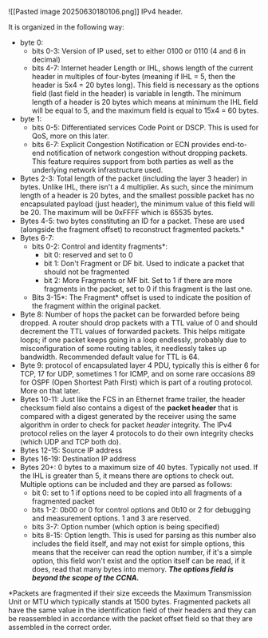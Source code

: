 ![[Pasted image 20250630180106.png]]
IPv4 header.

It is organized in the following way:
- byte 0:
	- bits 0-3: Version of IP used, set to either 0100 or 0110 (4 and 6 in decimal)
	- bits 4-7: Internet header Length or IHL, shows length of the current header in multiples of four-bytes (meaning if IHL = 5, then the header is 5x4 = 20 bytes long). This field is necessary as the options field (last field in the header) is variable in length. The minimum length of a header is 20 bytes which means at minimum the IHL field will be equal to 5, and the maximum field is equal to 15x4 = 60 bytes.  
- byte 1:
	- bits 0-5: Differentiated services Code Point or DSCP. This is used for QoS, more on this later.
	- bits 6-7: Explicit Congestion Notification or ECN provides end-to-end notification of network congestion without dropping packets. This feature requires support from both parties as well as the underlying network infrastructure used.
- Bytes 2-3: Total length of the packet (including the layer 3 header) in bytes. Unlike IHL, there isn't a 4 multiplier. As such, since the minimum length of a header is 20 bytes, and the smallest possible packet has no encapsulated payload (just header), the minimum value of this field will be 20. The maximum will be 0xFFFF which is 65535 bytes.
- Bytes 4-5: two bytes constituting an ID for a packet. These are used (alongside the fragment offset) to reconstruct fragmented packets.* 
- Bytes 6-7:
	- bits 0-2: Control and identity fragments\*:
		- bit 0: reserved and set to 0
		- bit 1: Don't Fragment or DF bit. Used to indicate a packet that should not be fragmented
		- bit 2: More Fragments or MF bit. Set to 1 if there are more fragments in the packet, set to 0 if this fragment is the last one.
	- Bits 3-15*: The Fragment\* offset is used to indicate the position of the fragment within the original packet. 
- Byte 8: Number of hops the packet can be forwarded before being dropped. A router should drop packets with a TTL value of 0 and should decrement the TTL values of forwarded packets. This helps mitigate loops; if one packet keeps going in a loop endlessly, probably due to misconfiguration of some routing tables, it needlessly takes up bandwidth. Recommended default value for TTL is 64.
- Byte 9: protocol of encapsulated layer 4 PDU, typically this is either 6 for TCP, 17 for UDP, sometimes 1 for ICMP, and on some rare occasions 89 for OSPF (Open Shortest Path First) which is part of a routing protocol. More on that later. 
- Bytes 10-11: Just like the FCS in an Ethernet frame trailer, the header checksum field also contains a digest of the **packet header** that is compared with a digest generated by the receiver using the same algorithm in order to check for packet *header* integrity. The IPv4 protocol relies on the layer 4 protocols to do their own integrity checks (which UDP and TCP both do).
- Bytes 12-15: Source IP address
- Bytes 16-19: Destination IP address
- Bytes 20+: 0 bytes to a maximum size of 40 bytes. Typically not used. If the IHL is greater than 5, it means there are options to check out. Multiple options can be included and they are parsed as follows:
	- bit 0: set to 1 if options need to be copied into all fragments of a fragmented packet
	- bits 1-2: 0b00 or 0 for control options and 0b10 or 2 for debugging and measurement options. 1 and 3 are reserved.
	- bits 3-7: Option number (which option is being specified)
	- bits 8-15: Option length. This is used for parsing as this number also includes the field itself, and may not exist for simple options, this means that the receiver can read the option number, if it's a simple option, this field won't exist and the option itself can be read, if it does, read that many bytes into memory. ***The options field is beyond the scope of the CCNA.***

\*Packets are fragmented if their size exceeds the Maximum Transmission Unit or MTU which typically stands at 1500 bytes. Fragmented packets all have the same value in the identification field of their headers and they can be reassembled in accordance with the packet offset field so that they are assembled in the correct order.